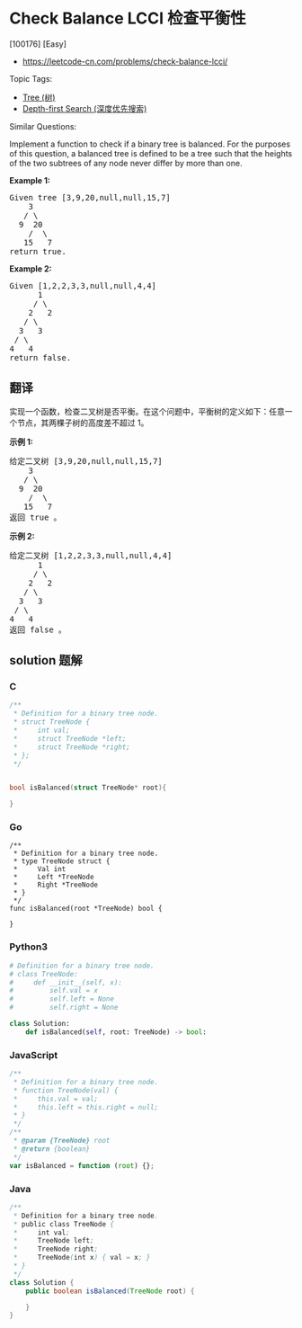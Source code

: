# Check Balance LCCI 检查平衡性

[100176] [Easy]

- https://leetcode-cn.com/problems/check-balance-lcci/

Topic Tags:

- [Tree (树)](https://leetcode-cn.com/tag/tree/)
- [Depth-first Search (深度优先搜索)](https://leetcode-cn.com/tag/depth-first-search/)

Similar Questions:

Implement a function to check if a binary tree is balanced. For the purposes of this question, a balanced tree is defined to be a tree such that the heights of the two subtrees of any node never differ by more than one.

**Example 1:**

<pre>Given tree [3,9,20,null,null,15,7]
    3
   / \
  9  20
    /  \
   15   7
return true.</pre>

**Example 2:**

<pre>Given [1,2,2,3,3,null,null,4,4]
      1
     / \
    2   2
   / \
  3   3
 / \
4   4
return&nbsp;false.</pre>

## 翻译

实现一个函数，检查二叉树是否平衡。在这个问题中，平衡树的定义如下：任意一个节点，其两棵子树的高度差不超过 1。

**示例 1:**

<pre>给定二叉树 [3,9,20,null,null,15,7]<br>    3<br>   / \<br>  9  20<br>    /  \<br>   15   7<br>返回 true 。</pre>

**示例 2:**

<pre>给定二叉树 [1,2,2,3,3,null,null,4,4]<br>      1<br>     / \<br>    2   2<br>   / \<br>  3   3<br> / \<br>4   4<br>返回&nbsp;false 。</pre>

## solution 题解

### C

```c
/**
 * Definition for a binary tree node.
 * struct TreeNode {
 *     int val;
 *     struct TreeNode *left;
 *     struct TreeNode *right;
 * };
 */


bool isBalanced(struct TreeNode* root){

}


```

### Go

```golang
/**
 * Definition for a binary tree node.
 * type TreeNode struct {
 *     Val int
 *     Left *TreeNode
 *     Right *TreeNode
 * }
 */
func isBalanced(root *TreeNode) bool {

}
```

### Python3

```python
# Definition for a binary tree node.
# class TreeNode:
#     def __init__(self, x):
#         self.val = x
#         self.left = None
#         self.right = None

class Solution:
    def isBalanced(self, root: TreeNode) -> bool:
```

### JavaScript

```javascript
/**
 * Definition for a binary tree node.
 * function TreeNode(val) {
 *     this.val = val;
 *     this.left = this.right = null;
 * }
 */
/**
 * @param {TreeNode} root
 * @return {boolean}
 */
var isBalanced = function (root) {};
```

### Java

```java
/**
 * Definition for a binary tree node.
 * public class TreeNode {
 *     int val;
 *     TreeNode left;
 *     TreeNode right;
 *     TreeNode(int x) { val = x; }
 * }
 */
class Solution {
    public boolean isBalanced(TreeNode root) {

    }
}
```
